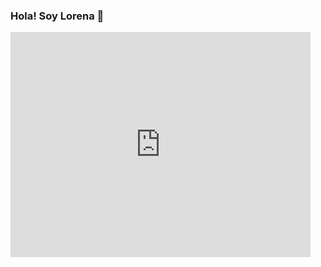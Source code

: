 ### Hola! Soy Lorena 👋



<!--
**Lore4444/Lore4444** is a ✨ _special_ ✨ repository because its `README.md` (this file) appears on your GitHub profile.

Here are some ideas to get you started:

- 🔭 I’m currently working on ...
- 🌱 I’m currently learning ...
- 👯 I’m looking to collaborate on ...
- 🤔 I’m looking for help with ...
- 💬 Ask me about ...
- 📫 How to reach me: ...
- 😄 Pronouns: ...
- ⚡ Fun fact: ...
-->
<iframe src="https://giphy.com/embed/TdjQAgDIkRsYm1HUbt" width="480" height="360" frameBorder="0" class="giphy-embed" allowFullScreen></iframe><p><a href="https://giphy.com/gifs/BareTreeMedia-cute-working-panting-TdjQAgDIkRsYm1HUbt">


